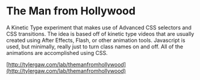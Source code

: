 The Man from Hollywood
=======================

A Kinetic Type experiment that makes use of Advanced CSS selectors and CSS transitions. The idea is based off of kinetic type videos that are usually created using After Effects, Flash, or other animation tools. Javascript is used, but minimally, really just to turn class names on and off. All of the animations are accomplished using CSS. 

[http://tylergaw.com/lab/themanfromhollywood](http://tylergaw.com/lab/themanfromhollywood)